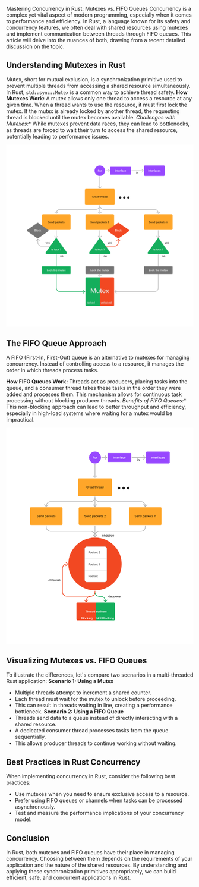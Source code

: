 Mastering Concurrency in Rust: Mutexes vs. FIFO Queues
Concurrency is a complex yet vital aspect of modern programming, especially when it comes to performance and efficiency. In Rust, a language known for its safety and concurrency features, we often deal with shared resources using mutexes and implement communication between threads through FIFO queues. This article will delve into the nuances of both, drawing from a recent detailed discussion on the topic.
## Understanding Mutexes in Rust
Mutex, short for mutual exclusion, is a synchronization primitive used to prevent multiple threads from accessing a shared resource simultaneously. In Rust, `std::sync::Mutex` is a common way to achieve thread safety.
**How Mutexes Work:**
A mutex allows only one thread to access a resource at any given time. When a thread wants to use the resource, it must first lock the mutex. If the mutex is already locked by another thread, the requesting thread is blocked until the mutex becomes available.
*Challenges with Mutexes:**
While mutexes prevent data races, they can lead to bottlenecks, as threads are forced to wait their turn to access the shared resource, potentially leading to performance issues.

![mutex](mutexvsfifo/Untitled(2).png)

## The FIFO Queue Approach
A FIFO (First-In, First-Out) queue is an alternative to mutexes for managing concurrency. Instead of controlling access to a resource, it manages the order in which threads process tasks.

**How FIFO Queues Work:**
Threads act as producers, placing tasks into the queue, and a consumer thread takes these tasks in the order they were added and processes them. This mechanism allows for continuous task processing without blocking producer threads.
*Benefits of FIFO Queues:**
This non-blocking approach can lead to better throughput and efficiency, especially in high-load systems where waiting for a mutex would be impractical.

![fifo](mutexvsfifo/Untitled(3).png)


## Visualizing Mutexes vs. FIFO Queues
To illustrate the differences, let's compare two scenarios in a multi-threaded Rust application:
**Scenario 1: Using a Mutex**
- Multiple threads attempt to increment a shared counter.
- Each thread must wait for the mutex to unlock before proceeding.
- This can result in threads waiting in line, creating a performance bottleneck.
**Scenario 2: Using a FIFO Queue**
- Threads send data to a queue instead of directly interacting with a shared resource.
- A dedicated consumer thread processes tasks from the queue sequentially.
- This allows producer threads to continue working without waiting.
## Best Practices in Rust Concurrency
When implementing concurrency in Rust, consider the following best practices:
- Use mutexes when you need to ensure exclusive access to a resource.
- Prefer using FIFO queues or channels when tasks can be processed asynchronously.
- Test and measure the performance implications of your concurrency model.
## Conclusion
In Rust, both mutexes and FIFO queues have their place in managing concurrency. Choosing between them depends on the requirements of your application and the nature of the shared resources. By understanding and applying these synchronization primitives appropriately, we can build efficient, safe, and concurrent applications in Rust.